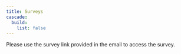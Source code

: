 ```yaml
---
title: Surveys
cascade:
  build:
    list: false
---
```


Please use the survey link provided in the email to access the survey.
